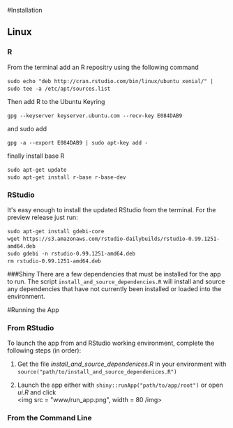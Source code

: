 #Installation
## Linux
### R
From the terminal add an R repositry using the following command

`sudo echo "deb http://cran.rstudio.com/bin/linux/ubuntu xenial/" | sudo tee -a /etc/apt/sources.list`

Then add R to the Ubuntu Keyring  

`gpg --keyserver keyserver.ubuntu.com --recv-key E084DAB9`

and sudo add

`gpg -a --export E084DAB9 | sudo apt-key add -`

finally install base R 

`sudo apt-get update`  
`sudo apt-get install r-base r-base-dev`

### RStudio
It's easy enough to install the updated RStudio from the terminal. For the preview release just run:

`sudo apt-get install gdebi-core`  
`wget https://s3.amazonaws.com/rstudio-dailybuilds/rstudio-0.99.1251-amd64.deb`  
`sudo gdebi -n rstudio-0.99.1251-amd64.deb`  
`rm rstudio-0.99.1251-amd64.deb`

###Shiny
There are a few dependencies that must be installed for the app to run. The script `install_and_source_dependencies.R` will install and source any dependencies that have not currently been installed or loaded into the environment.

#Running the App

### From RStudio

To launch the app from and RStudio working environment, complete the following steps (in order):  

 1. Get the file *install\_and\_source\_dependenices.R* in your environment with `source("path/to/install_and_source_dependenices.R")`  
 
 2. Launch the app either with `shiny::runApp("path/to/app/root")` or open *ui.R* and click  
 <img 
 	src = "www/run_app.png", width = 80 
 /img>
 

### From the Command Line 